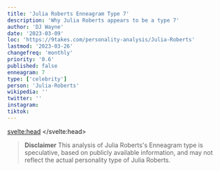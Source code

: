 ```yaml
---
title: 'Julia Roberts Enneagram Type 7'
description: 'Why Julia Roberts appears to be a type 7'
author: 'DJ Wayne'
date: '2023-03-09'
loc: 'https://9takes.com/personality-analysis/Julia-Roberts'
lastmod: '2023-03-26'
changefreq: 'monthly'
priority: '0.6'
published: false
enneagram: 7
type: ['celebrity']
person: 'Julia-Roberts'
wikipedia: ''
twitter: ''
instagram:
tiktok:
---
```


<svelte:head>
</svelte:head>

<!-- <script>
	import  PopCard  from "$lib/components/atoms/PopCard.svelte";
import BlogPurpose from '$lib/components/blog/BlogPurpose.svelte'
</script>
<div
	style="display: flex;
    justify-content: center;
    margin: 1rem 0;
	"
>
	<PopCard
		image={`/types/6s/${'Julia-Roberts'}.webp`}
		showIcon={false}
		enneagramType=""
		displayText="Julia Roberts"
		subtext=""
	/>
</div> -->

> **Disclaimer** This analysis of Julia Roberts's Enneagram type is speculative, based on publicly available information, and may not reflect the actual personality type of Julia Roberts.
